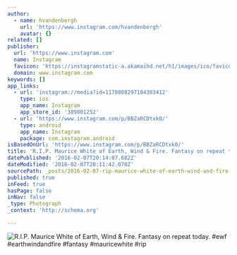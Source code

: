 ```yaml
---
author:
  - name: hvandenbergh
    url: 'https://www.instagram.com/hvandenbergh'
    avatar: {}
related: []
publisher:
  url: 'https://www.instagram.com'
  name: Instagram
  favicon: 'https://instagramstatic-a.akamaihd.net/h1/images/ico/favicon.ico/7cdab0872b15.ico'
  domain: www.instagram.com
keywords: []
app_links:
  - url: 'instagram://media?id=1178088297184303412'
    type: ios
    app_name: Instagram
    app_store_id: '389801252'
  - url: 'https://www.instagram.com/p/BBZaRCDtxk0/'
    type: android
    app_name: Instagram
    package: com.instagram.android
isBasedOnUrl: 'https://www.instagram.com/p/BBZaRCDtxk0/'
title: 'R.I.P. Maurice White of Earth, Wind & Fire. Fantasy on repeat today. #ewf #earthwindandfire #fantasy #mauricewhite #rip'
datePublished: '2016-02-07T20:14:07.682Z'
dateModified: '2016-02-07T20:11:42.070Z'
sourcePath: _posts/2016-02-07-rip-maurice-white-of-earth-wind-and-fire-fantasy-on-repea.md
published: true
inFeed: true
hasPage: false
inNav: false
_type: Photograph
_context: 'http://schema.org'

---
```

![R&period;I&period;P&period; Maurice White of Earth&comma; Wind & Fire&period; Fantasy on repeat today&period; &num;ewf &num;earthwindandfire &num;fantasy &num;mauricewhite &num;rip](https://scontent.cdninstagram.com/t51.2885-15/s640x640/sh0.08/e35/12446010_561538224010865_494490287_n.jpg)